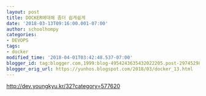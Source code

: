 ```yaml
---
layout: post
title: DOCKER에대해 좀더 쉽게쉽게
date: '2018-03-13T09:16:00.001-07:00'
author: schoolhompy
categories:
- DEVOPS
tags:
- docker
modified_time: '2018-04-01T03:42:48.537-07:00'
blogger_id: tag:blogger.com,1999:blog-4954243635432022205.post-2974529841894853931
blogger_orig_url: https://yunhos.blogspot.com/2018/03/docker_13.html
---
```


http://dev.youngkyu.kr/32?category=577620